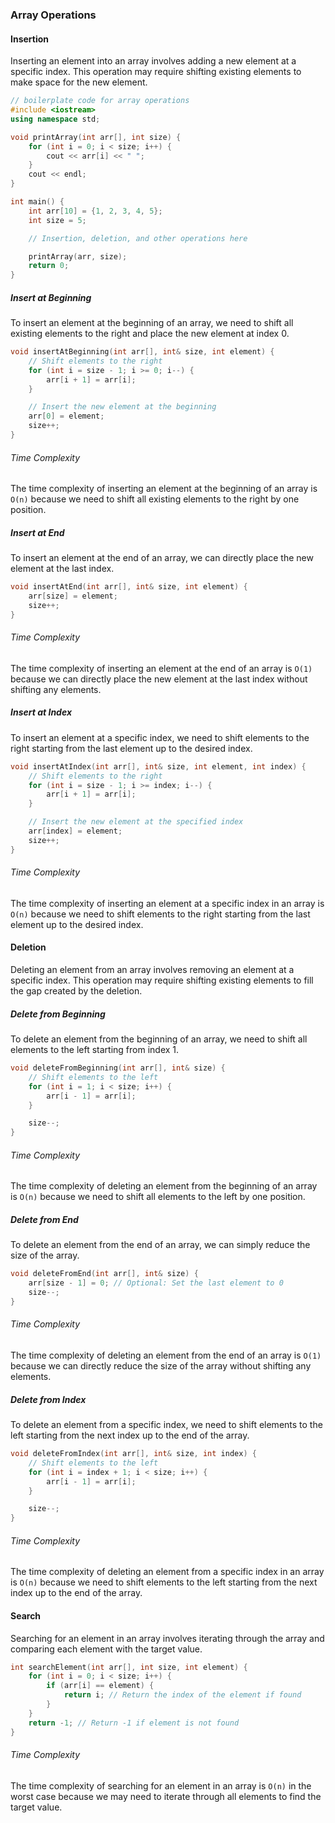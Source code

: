 ### Array Operations

#### Insertion
Inserting an element into an array involves adding a new element at a specific index. This operation may require shifting existing elements to make space for the new element.

```cpp
// boilerplate code for array operations
#include <iostream>
using namespace std;

void printArray(int arr[], int size) {
    for (int i = 0; i < size; i++) {
        cout << arr[i] << " ";
    }
    cout << endl;
}

int main() {
    int arr[10] = {1, 2, 3, 4, 5};
    int size = 5;

    // Insertion, deletion, and other operations here

    printArray(arr, size);
    return 0;
}
```

##### Insert at Beginning
To insert an element at the beginning of an array, we need to shift all existing elements to the right and place the new element at index 0.

```cpp
void insertAtBeginning(int arr[], int& size, int element) {
    // Shift elements to the right
    for (int i = size - 1; i >= 0; i--) {
        arr[i + 1] = arr[i];
    }

    // Insert the new element at the beginning
    arr[0] = element;
    size++;
}
```
###### Time Complexity
The time complexity of inserting an element at the beginning of an array is `O(n)` because we need to shift all existing elements to the right by one position.


##### Insert at End
To insert an element at the end of an array, we can directly place the new element at the last index.

```cpp
void insertAtEnd(int arr[], int& size, int element) {
    arr[size] = element;
    size++;
}
```
###### Time Complexity
The time complexity of inserting an element at the end of an array is `O(1)` because we can directly place the new element at the last index without shifting any elements.

##### Insert at Index
To insert an element at a specific index, we need to shift elements to the right starting from the last element up to the desired index.

```cpp
void insertAtIndex(int arr[], int& size, int element, int index) {
    // Shift elements to the right
    for (int i = size - 1; i >= index; i--) {
        arr[i + 1] = arr[i];
    }

    // Insert the new element at the specified index
    arr[index] = element;
    size++;
}
```
###### Time Complexity
The time complexity of inserting an element at a specific index in an array is `O(n)` because we need to shift elements to the right starting from the last element up to the desired index.

#### Deletion
Deleting an element from an array involves removing an element at a specific index. This operation may require shifting existing elements to fill the gap created by the deletion.

##### Delete from Beginning
To delete an element from the beginning of an array, we need to shift all elements to the left starting from index 1.

```cpp
void deleteFromBeginning(int arr[], int& size) {
    // Shift elements to the left
    for (int i = 1; i < size; i++) {
        arr[i - 1] = arr[i];
    }

    size--;
}
```
###### Time Complexity
The time complexity of deleting an element from the beginning of an array is `O(n)` because we need to shift all elements to the left by one position.

##### Delete from End
To delete an element from the end of an array, we can simply reduce the size of the array.

```cpp
void deleteFromEnd(int arr[], int& size) {
    arr[size - 1] = 0; // Optional: Set the last element to 0
    size--;
}
```
###### Time Complexity
The time complexity of deleting an element from the end of an array is `O(1)` because we can directly reduce the size of the array without shifting any elements.

##### Delete from Index
To delete an element from a specific index, we need to shift elements to the left starting from the next index up to the end of the array.

```cpp
void deleteFromIndex(int arr[], int& size, int index) {
    // Shift elements to the left
    for (int i = index + 1; i < size; i++) {
        arr[i - 1] = arr[i];
    }

    size--;
}
```
###### Time Complexity
The time complexity of deleting an element from a specific index in an array is `O(n)` because we need to shift elements to the left starting from the next index up to the end of the array.

#### Search
Searching for an element in an array involves iterating through the array and comparing each element with the target value.

```cpp
int searchElement(int arr[], int size, int element) {
    for (int i = 0; i < size; i++) {
        if (arr[i] == element) {
            return i; // Return the index of the element if found
        }
    }
    return -1; // Return -1 if element is not found
}
```
###### Time Complexity
The time complexity of searching for an element in an array is `O(n)` in the worst case because we may need to iterate through all elements to find the target value.